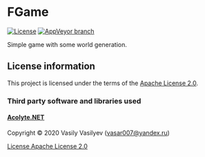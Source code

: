 # FGame

[![License](https://img.shields.io/hexpm/l/plug.svg)](https://github.com/Vasar007/FGame/blob/master/LICENSE)
[![AppVeyor branch](https://img.shields.io/appveyor/ci/Vasar007/fgame/master.svg)](https://ci.appveyor.com/project/Vasar007/fgame)

Simple game with some world generation.

## License information

This project is licensed under the terms of the [Apache License 2.0](LICENSE).

### Third party software and libraries used

#### [Acolyte.NET](https://github.com/Vasar007/Acolyte.NET)

Copyright © 2020 Vasily Vasilyev (vasar007@yandex.ru)

[License Apache License 2.0](https://github.com/Vasar007/Acolyte.NET/blob/master/LICENSE)
